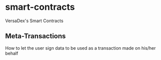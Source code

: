 # smart-contracts
VersaDex's Smart Contracts



## Meta-Transactions
How to let the user sign data to be used as a transaction made on his/her behalf